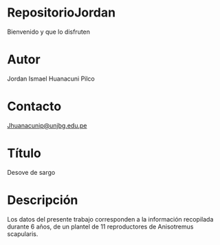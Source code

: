 # RepositorioJordan
Bienvenido y que lo disfruten
# Autor
Jordan Ismael Huanacuni Pilco
# Contacto
Jhuanacunip@unjbg.edu.pe
# Título
Desove de sargo
# Descripción
Los datos del presente trabajo corresponden a la información recopilada durante 6 años, de un plantel de 11 reproductores de Anisotremus scapularis.

